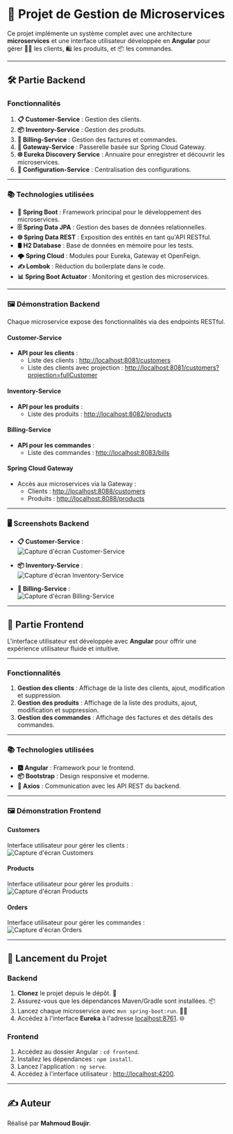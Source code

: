 
# 🌟 Projet de Gestion de Microservices  

Ce projet implémente un système complet avec une architecture **microservices** et une interface utilisateur développée en **Angular** pour gérer 🧑‍💼 les clients, 🛍️ les produits, et 📦 les commandes.  

---

## 🛠️ Partie Backend  
### Fonctionnalités  
1. **📋 Customer-Service** : Gestion des clients.  
2. **📦 Inventory-Service** : Gestion des produits.  
3. **🧾 Billing-Service** : Gestion des factures et commandes.  
4. **🚪 Gateway-Service** : Passerelle basée sur Spring Cloud Gateway.  
5. **🌐 Eureka Discovery Service** : Annuaire pour enregistrer et découvrir les microservices.  
6. **📑 Configuration-Service** : Centralisation des configurations.  

---

### 📚 Technologies utilisées  
- **🚀 Spring Boot** : Framework principal pour le développement des microservices.  
- **🗄️ Spring Data JPA** : Gestion des bases de données relationnelles.  
- **🌐 Spring Data REST** : Exposition des entités en tant qu'API RESTful.  
- **🛢️ H2 Database** : Base de données en mémoire pour les tests.  
- **🌩️ Spring Cloud** : Modules pour Eureka, Gateway et OpenFeign.  
- **✍️ Lombok** : Réduction du boilerplate dans le code.  
- **📊 Spring Boot Actuator** : Monitoring et gestion des microservices.  

---

### 🖼️ Démonstration Backend  
Chaque microservice expose des fonctionnalités via des endpoints RESTful.  

#### Customer-Service  
- **API pour les clients** :  
  - Liste des clients : [http://localhost:8081/customers](http://localhost:8081/customers)  
  - Liste des clients avec projection : [http://localhost:8081/customers?projection=fullCustomer](http://localhost:8081/customers?projection=fullCustomer)  

#### Inventory-Service  
- **API pour les produits** :  
  - Liste des produits : [http://localhost:8082/products](http://localhost:8082/products)  

#### Billing-Service  
- **API pour les commandes** :  
  - Liste des commandes : [http://localhost:8083/bills](http://localhost:8083/bills)  

#### Spring Cloud Gateway  
- Accès aux microservices via la Gateway :  
  - Clients : [http://localhost:8088/customers](http://localhost:8088/customers)  
  - Produits : [http://localhost:8088/products](http://localhost:8088/products)  

---

### 🖥️ Screenshots Backend  
- **📋 Customer-Service** :  
  ![Capture d'écran Customer-Service](./screens/customers-backend.png)  

- **📦 Inventory-Service** :  
  ![Capture d'écran Inventory-Service](./screens/products-backend.png)  

- **🧾 Billing-Service** :  
  ![Capture d'écran Billing-Service](./screens/orders-backend.png)  

---

## 🌟 Partie Frontend  

L'interface utilisateur est développée avec **Angular** pour offrir une expérience utilisateur fluide et intuitive.  

---

### Fonctionnalités  
1. **Gestion des clients** : Affichage de la liste des clients, ajout, modification et suppression.  
2. **Gestion des produits** : Affichage de la liste des produits, ajout, modification et suppression.  
3. **Gestion des commandes** : Affichage des factures et des détails des commandes.  

---

### 📚 Technologies utilisées  
- **🅰️ Angular** : Framework pour le frontend.  
- **📦 Bootstrap** : Design responsive et moderne.  
- **🔗 Axios** : Communication avec les API REST du backend.  

---

### 🖼️ Démonstration Frontend  

#### Customers  
Interface utilisateur pour gérer les clients :  
![Capture d'écran Customers](./screens/customers-frontend.png)  

#### Products  
Interface utilisateur pour gérer les produits :  
![Capture d'écran Products](./screens/products-frontend.png)  

#### Orders  
Interface utilisateur pour gérer les commandes :  
![Capture d'écran Orders](./screens/orders-frontend.png)  

---

## 🚀 Lancement du Projet  
### Backend  
1. **Clonez** le projet depuis le dépôt. 🧩  
2. Assurez-vous que les dépendances Maven/Gradle sont installées. 📦  
3. Lancez chaque microservice avec `mvn spring-boot:run`. 🏃‍♂️  
4. Accédez à l'interface **Eureka** à l'adresse [localhost:8761](http://localhost:8761). 🌐  

### Frontend  
1. Accédez au dossier Angular : `cd frontend`.  
2. Installez les dépendances : `npm install`.  
3. Lancez l'application : `ng serve`.  
4. Accédez à l'interface utilisateur : [http://localhost:4200](http://localhost:4200).  

---

## ✍️ Auteur  
Réalisé par **Mahmoud Boujir**.  
